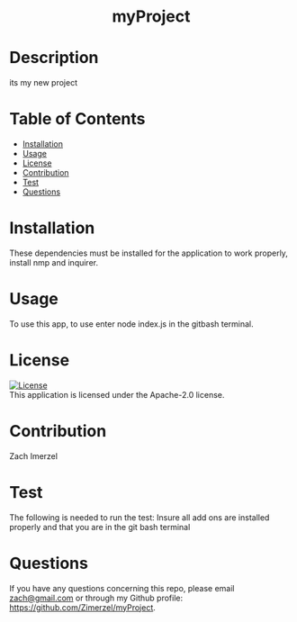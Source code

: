 
  <h1 align="center">myProject</h1>

  
  # Description
  its my new project

  # Table of Contents
  * [Installation](#installation)
  * [Usage](#usage)
  * [License](#license)
  * [Contribution](#contribution)
  * [Test](#test)
  * [Questions](#questions)
 
  # Installation
  These dependencies must be installed for the application to work properly, install nmp and inquirer.
  
  # Usage
  To use this app, to use enter node index.js in the gitbash terminal.
  
  # License
  [![License](https://img.shields.io/badge/License-Apache-2.0-blue.svg)](https://opensource.org/licenses/Apache-2.0)
  <br />
  This application is licensed under the Apache-2.0 license.
  
  # Contribution 
  Zach Imerzel
  
  # Test
  The following is needed to run the test: Insure all add ons are installed properly and that you are in the git bash terminal
  
  # Questions
  If you have any questions concerning this repo, please email zach@gmail.com or through my Github profile: https://github.com/Zimerzel/myProject.

